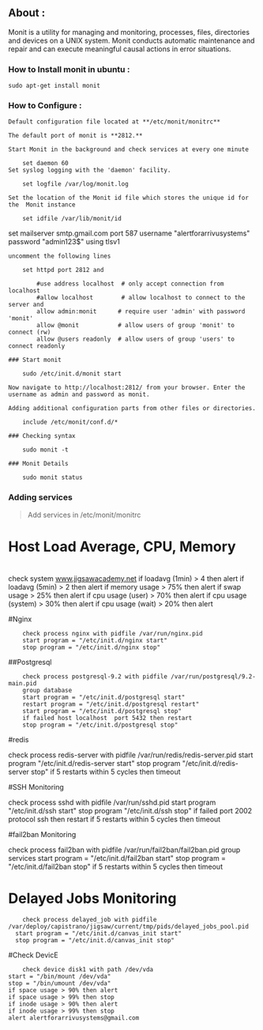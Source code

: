 ## About :

Monit is a utility for managing and monitoring, processes, files, directories and devices on a UNIX system. Monit conducts automatic maintenance and repair and can execute meaningful causal actions in error situations.

### How to Install monit in ubuntu :

	sudo apt-get install monit

### How to Configure :

	Default configuration file located at **/etc/monit/monitrc**
	
	The default port of monit is **2812.**

	Start Monit in the background and check services at every one minute
		
		set daemon 60
	Set syslog logging with the 'daemon' facility.

		set logfile /var/log/monit.log
	
	Set the location of the Monit id file which stores the unique id for the  Monit instance

		set idfile /var/lib/monit/id

set mailserver smtp.gmail.com port 587
    username "alertforarrivusystems" password "admin123$"
    using tlsv1


	uncomment the following lines

		set httpd port 2812 and

		    #use address localhost  # only accept connection from localhost
		    #allow localhost        # allow localhost to connect to the server and
		    allow admin:monit      # require user 'admin' with password 'monit'
		    allow @monit           # allow users of group 'monit' to connect (rw)
		    allow @users readonly  # allow users of group 'users' to connect readonly

	### Start monit 

		sudo /etc/init.d/monit start

	Now navigate to http://localhost:2812/ from your browser. Enter the username as admin and password as monit. 

	Adding additional configuration parts from other files or directories.

 		include /etc/monit/conf.d/*

	### Checking syntax

		sudo monit -t

	### Monit Details

		sudo monit status
	


### Adding services 

   > Add services in /etc/monit/monitrc


# Host Load Average, CPU, Memory
#
  check system www.jigsawacademy.net
    if loadavg (1min) > 4 then alert
    if loadavg (5min) > 2 then alert
    if memory usage > 75% then alert
    if swap usage > 25% then alert
    if cpu usage (user) > 70% then alert
    if cpu usage (system) > 30% then alert
    if cpu usage (wait) > 20% then alert

#Nginx

        check process nginx with pidfile /var/run/nginx.pid
        start program = "/etc/init.d/nginx start"
        stop program = "/etc/init.d/nginx stop"

##Postgresql

        check process postgresql-9.2 with pidfile /var/run/postgresql/9.2-main.pid
        group database
        start program = "/etc/init.d/postgresql start"
        restart program = "/etc/init.d/postgresql restart"
        start program = "/etc/init.d/postgresql stop"
        if failed host localhost  port 5432 then restart
        stop program = "/etc/init.d/postgresql stop"

#redis

check process redis-server  with pidfile /var/run/redis/redis-server.pid 
   start program  "/etc/init.d/redis-server start"
   stop program  "/etc/init.d/redis-server stop"
   if 5 restarts within 5 cycles then timeout



#SSH Monitoring 

check process sshd with pidfile /var/run/sshd.pid
   start program  "/etc/init.d/ssh start"
   stop program  "/etc/init.d/ssh stop"
   if failed port 2002 protocol ssh then restart
   if 5 restarts within 5 cycles then timeout

#fail2ban Monitoring

check process fail2ban with pidfile /var/run/fail2ban/fail2ban.pid
  group services
  start program = "/etc/init.d/fail2ban start"
  stop  program = "/etc/init.d/fail2ban stop"
  if 5 restarts within 5 cycles then timeout

# Delayed Jobs Monitoring 

        check process delayed_job with pidfile /var/deploy/capistrano/jigsaw/current/tmp/pids/delayed_jobs_pool.pid
      start program = "/etc/init.d/canvas_init start"
      stop program = "/etc/init.d/canvas_init stop"

#Check DevicE

        check device disk1 with path /dev/vda
	start = "/bin/mount /dev/vda"
	stop = "/bin/umount /dev/vda"
	if space usage > 90% then alert
	if space usage > 99% then stop
	if inode usage > 90% then alert
	if inode usage > 99% then stop
	alert alertforarrivusystems@gmail.com